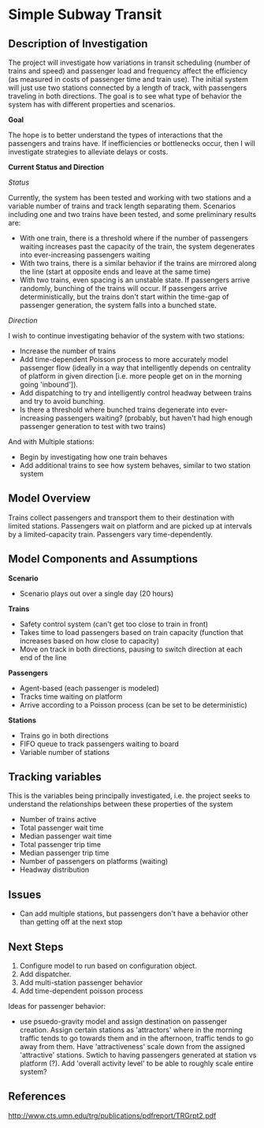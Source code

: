 Simple Subway Transit
=====================

Description of Investigation
-----------------------------

The project will investigate how variations in transit scheduling (number of trains and speed) and passenger load and frequency affect the efficiency (as measured in costs of passenger time and train use). The initial system will just use two stations connected by a length of track, with passengers traveling in both directions. The goal is to see what type of behavior the system has with different properties and scenarios.

**Goal**

The hope is to better understand the types of interactions that the passengers and trains have. If inefficiencies or bottlenecks occur, then I will investigate strategies to alleviate delays or costs.

**Current Status and Direction**

_Status_

Currently, the system has been tested and working with two stations and a variable number of trains and track length separating them. Scenarios including one and two trains have been tested, and some preliminary results are:

-   With one train, there is a threshold where if the number of passengers waiting increases past the capacity of the train, the system degenerates into ever-increasing passengers waiting
-   With two trains, there is a similar behavior if the trains are mirrored along the line (start at opposite ends and leave at the same time)
-   With two trains, even spacing is an unstable state. If passengers arrive randomly, bunching of the trains will occur. If passengers arrive deterministically, but the trains don't start within the time-gap of passenger generation, the system falls into a bunched state.

_Direction_

I wish to continue investigating behavior of the system with two stations:

-   Increase the number of trains
-   Add time-dependent Poisson process to more accurately model passenger flow (ideally in a way that intelligently depends on centrality of platform in given direction [i.e. more people get on in the morning going 'inbound']).
-   Add dispatching to try and intelligently control headway between trains and try to avoid bunching.
-   Is there a threshold where bunched trains degenerate into ever-increasing passengers waiting? (probably, but haven't had high enough passenger generation to test with two trains)

And with Multiple stations:

-   Begin by investigating how one train behaves
-   Add additional trains to see how system behaves, similar to two station system




Model Overview
--------------

Trains collect passengers and transport them to their destination with limited stations. Passengers wait on platform and are picked up at intervals by a limited-capacity train. Passengers vary time-dependently.

Model Components and Assumptions
---------------------------------

**Scenario**

-   Scenario plays out over a single day (20 hours)

**Trains**

-	Safety control system (can't get too close to train in front)
-   Takes time to load passengers based on train capacity (function that increases based on how close to capacity)
-   Move on track in both directions, pausing to switch direction at each end of the line

**Passengers**

-   Agent-based (each passenger is modeled)
-   Tracks time waiting on platform
-   Arrive according to a Poisson process (can be set to be deterministic)

**Stations**

-   Trains go in both directions
-   FIFO queue to track passengers waiting to board
-   Variable number of stations

Tracking variables
-------------------

This is the variables being principally investigated, i.e. the project seeks to understand the relationships between these properties of the system

-   Number of trains active
-   Total passenger wait time
-   Median passenger wait time
-   Total passenger trip time
-   Median passenger trip time
-   Number of passengers on platforms (waiting)
-   Headway distribution

Issues
-------------------

-   Can add multiple stations, but passengers don't have a behavior other than getting off at the next stop

Next Steps
-----------------
1.  Configure model to run based on configuration object.
2.  Add dispatcher.
3.  Add multi-station passenger behavior
4.  Add time-dependent poisson process

Ideas for passenger behavior:
-   use psuedo-gravity model and assign destination on passenger creation. Assign certain stations as 'attractors' where in the morning traffic tends to go towards them and in the afternoon, traffic tends to go away from them. Have 'attractiveness' scale down from the assigned 'attractive' stations. Swtich to having passengers generated at station vs platform (?). Add 'overall activity level' to be able to roughly scale entire system?

References
------------
http://www.cts.umn.edu/trg/publications/pdfreport/TRGrpt2.pdf




